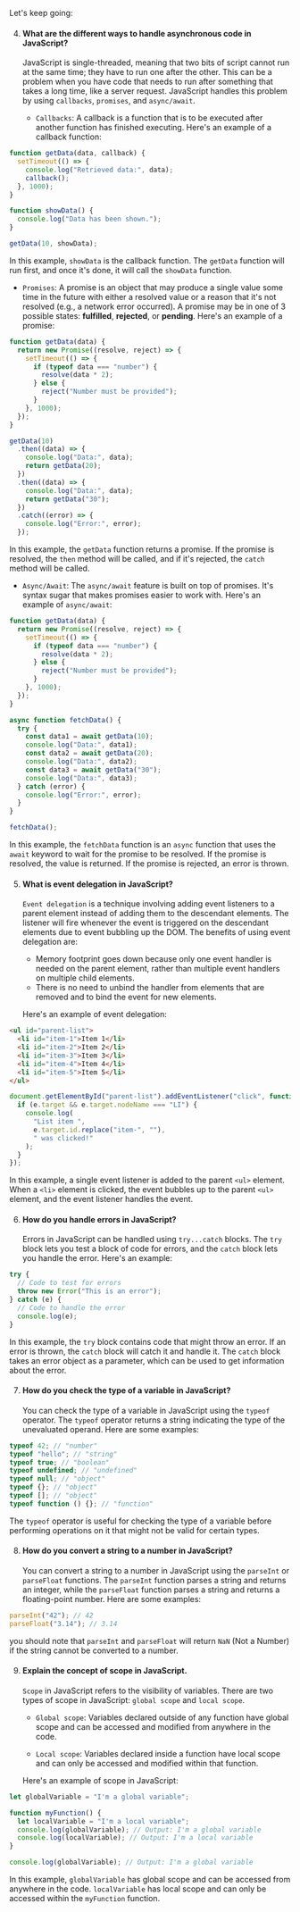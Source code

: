 Let's keep going:

4. #### What are the different ways to handle asynchronous code in JavaScript?

   JavaScript is single-threaded, meaning that two bits of script cannot run at the same time; they have to run one after the other. This can be a problem when you have code that needs to run after something that takes a long time, like a server request. JavaScript handles this problem by using `callbacks`, `promises`, and `async/await`.

   - `Callbacks`: A callback is a function that is to be executed after another function has finished executing. Here's an example of a callback function:

```javascript
function getData(data, callback) {
  setTimeout(() => {
    console.log("Retrieved data:", data);
    callback();
  }, 1000);
}

function showData() {
  console.log("Data has been shown.");
}

getData(10, showData);
```

In this example, `showData` is the callback function. The `getData` function will run first, and once it's done, it will call the `showData` function.

- `Promises`: A promise is an object that may produce a single value some time in the future with either a resolved value or a reason that it's not resolved (e.g., a network error occurred). A promise may be in one of 3 possible states: **fulfilled**, **rejected**, or **pending**. Here's an example of a promise:

```javascript
function getData(data) {
  return new Promise((resolve, reject) => {
    setTimeout(() => {
      if (typeof data === "number") {
        resolve(data * 2);
      } else {
        reject("Number must be provided");
      }
    }, 1000);
  });
}

getData(10)
  .then((data) => {
    console.log("Data:", data);
    return getData(20);
  })
  .then((data) => {
    console.log("Data:", data);
    return getData("30");
  })
  .catch((error) => {
    console.log("Error:", error);
  });
```

In this example, the `getData` function returns a promise. If the promise is resolved, the `then` method will be called, and if it's rejected, the `catch` method will be called.

- `Async/Await`: The `async/await` feature is built on top of promises. It's syntax sugar that makes promises easier to work with. Here's an example of `async/await`:

```javascript
function getData(data) {
  return new Promise((resolve, reject) => {
    setTimeout(() => {
      if (typeof data === "number") {
        resolve(data * 2);
      } else {
        reject("Number must be provided");
      }
    }, 1000);
  });
}

async function fetchData() {
  try {
    const data1 = await getData(10);
    console.log("Data:", data1);
    const data2 = await getData(20);
    console.log("Data:", data2);
    const data3 = await getData("30");
    console.log("Data:", data3);
  } catch (error) {
    console.log("Error:", error);
  }
}

fetchData();
```

In this example, the `fetchData` function is an `async` function that uses the `await` keyword to wait for the promise to be resolved. If the promise is resolved, the value is returned. If the promise is rejected, an error is thrown.

5. #### What is event delegation in JavaScript?

   `Event delegation` is a technique involving adding event listeners to a parent element instead of adding them to the descendant elements. The listener will fire whenever the event is triggered on the descendant elements due to event bubbling up the DOM. The benefits of using event delegation are:

   - Memory footprint goes down because only one event handler is needed on the parent element, rather than multiple event handlers on multiple child elements.
   - There is no need to unbind the handler from elements that are removed and to bind the event for new elements.

   Here's an example of event delegation:

```html
<ul id="parent-list">
  <li id="item-1">Item 1</li>
  <li id="item-2">Item 2</li>
  <li id="item-3">Item 3</li>
  <li id="item-4">Item 4</li>
  <li id="item-5">Item 5</li>
</ul>
```

```javascript
document.getElementById("parent-list").addEventListener("click", function (e) {
  if (e.target && e.target.nodeName === "LI") {
    console.log(
      "List item ",
      e.target.id.replace("item-", ""),
      " was clicked!"
    );
  }
});
```

In this example, a single event listener is added to the parent `<ul>` element. When a `<li>` element is clicked, the event bubbles up to the parent `<ul>` element, and the event listener handles the event.

6. #### How do you handle errors in JavaScript?

   Errors in JavaScript can be handled using `try...catch` blocks. The `try` block lets you test a block of code for errors, and the `catch` block lets you handle the error. Here's an example:

```javascript
try {
  // Code to test for errors
  throw new Error("This is an error");
} catch (e) {
  // Code to handle the error
  console.log(e);
}
```

In this example, the `try` block contains code that might throw an error. If an error is thrown, the `catch` block will catch it and handle it. The `catch` block takes an error object as a parameter, which can be used to get information about the error.

7. #### How do you check the type of a variable in JavaScript?

   You can check the type of a variable in JavaScript using the `typeof` operator. The `typeof` operator returns a string indicating the type of the unevaluated operand. Here are some examples:

```javascript
typeof 42; // "number"
typeof "hello"; // "string"
typeof true; // "boolean"
typeof undefined; // "undefined"
typeof null; // "object"
typeof {}; // "object"
typeof []; // "object"
typeof function () {}; // "function"
```

The `typeof` operator is useful for checking the type of a variable before performing operations on it that might not be valid for certain types.

8. #### How do you convert a string to a number in JavaScript?

   You can convert a string to a number in JavaScript using the `parseInt` or `parseFloat` functions. The `parseInt` function parses a string and returns an integer, while the `parseFloat` function parses a string and returns a floating-point number. Here are some examples:

```javascript
parseInt("42"); // 42
parseFloat("3.14"); // 3.14
```

you should note that `parseInt` and `parseFloat` will return `NaN` (Not a Number) if the string cannot be converted to a number.

9. #### Explain the concept of scope in JavaScript.

   `Scope` in JavaScript refers to the visibility of variables. There are two types of scope in JavaScript: `global scope` and `local scope`.

   - `Global scope`: Variables declared outside of any function have global scope and can be accessed and modified from anywhere in the code.

   - `Local scope`: Variables declared inside a function have local scope and can only be accessed and modified within that function.

   Here's an example of scope in JavaScript:

```javascript
let globalVariable = "I'm a global variable";

function myFunction() {
  let localVariable = "I'm a local variable";
  console.log(globalVariable); // Output: I'm a global variable
  console.log(localVariable); // Output: I'm a local variable
}

console.log(globalVariable); // Output: I'm a global variable
```

In this example, `globalVariable` has global scope and can be accessed from anywhere in the code. `localVariable` has local scope and can only be accessed within the `myFunction` function.
